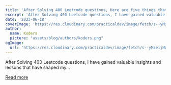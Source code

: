 ```yaml
---
title: 'After Solving 400 Leetcode questions, Here are five things that I have learned'
excerpt: 'After Solving 400 Leetcode questions, I have gained valuable insights and lessons that have shaped my...'
date: '2023-06-18'
coverImage: 'https://res.cloudinary.com/practicaldev/image/fetch/s--yMzeijHW--/c_imagga_scale,f_auto,fl_progressive,h_420,q_auto,w_1000/https://dev-to-uploads.s3.amazonaws.com/uploads/articles/6gwjrn3zyf8hc0u8lfle.png'
author:
  name: Koders
  picture: "assets/blog/authors/koders.png"
ogImage:
  url: 'https://res.cloudinary.com/practicaldev/image/fetch/s--yMzeijHW--/c_imagga_scale,f_auto,fl_progressive,h_420,q_auto,w_1000/https://dev-to-uploads.s3.amazonaws.com/uploads/articles/6gwjrn3zyf8hc0u8lfle.png'
---
```


After Solving 400 Leetcode questions, I have gained valuable insights and lessons that have shaped my...

[Read more](https://dev.to/durgesh4993/after-solving-400-leetcode-questions-here-are-five-things-that-i-have-learned-c60)
